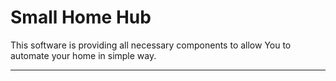 # Small Home Hub

This software is providing all necessary components to allow You to automate your home in simple way.

---

